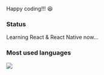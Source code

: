 Happy coding!!! 😆

### Status

Learning React & React Native now...

### Most used languages

![](https://github-readme-stats.vercel.app/api/top-langs/?username=Zhoucheng133&layout=compact&hide=c,cmake)
